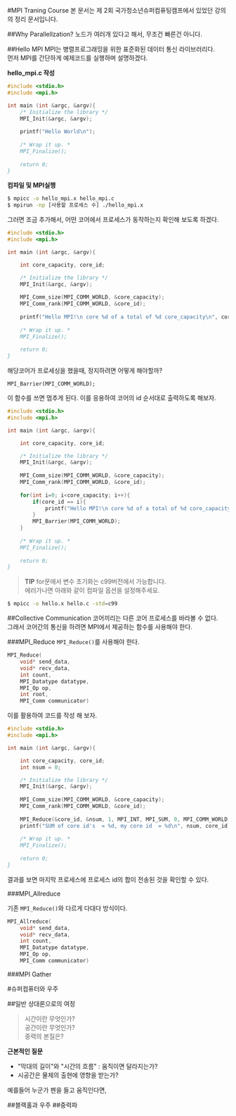 #MPI Traning Course
본 문서는 제 2회 국가청소년슈퍼컴퓨팅캠프에서 있었던 강의의 정리 문서입니다.

##Why Parallellzation?
노드가 여러개 있다고 해서, 무조건 빠른건 아니다.
 
##Hello MPI
MPI는 병렬프로그래밍을 위한 표준화된 데이터 통신 라이브러리다.<br>
먼저 MPI를 간단하게 예제코드를 실행하며 설명하겠다.

**hello_mpi.c 작성**

```C
#include <stdio.h>
#include <mpi.h>

int main (int &argc, &argv){
	/* Initialize the library */
	MPI_Init(&argc, &argv);
	
	printf("Hello World\n");
	
	/* Wrap it up. *
	MPI_Finalize();
	
	return 0;
}

```

**컴파일 및 MPI실행**

```bash
$ mpicc -o hello_mpi.x hello_mpi.c
$ mpirun -np [사용할 프로세스 수] ./hello_mpi.x
```

그러면 조금 추가해서, 어떤 코어에서 프로세스가 동작하는지 확인해 보도록 하겠다.

```C
#include <stdio.h>
#include <mpi.h>

int main (int &argc, &argv){

	int core_capacity, core_id;

	/* Initialize the library */
	MPI_Init(&argc, &argv);
	
	MPI_Comm_size(MPI_COMM_WORLD, &core_capacity);
	MPI_Comm_rank(MPI_COMM_WORLD, &core_id);
	
	printf("Hello MPI!\n core %d of a total of %d core_capacity\n", core_id, core_capacity);
	
	/* Wrap it up. *
	MPI_Finalize();
	
	return 0;
}
```

해당코어가 프로세싱을 했을때, 정지하려면 어떻게 해야할까?

```
MPI_Barrier(MPI_COMM_WORLD);
```

이 함수를 쓰면 멈추게 된다. 이를 응용하여 코어의 id 순서대로 출력하도록 해보자.

```C
#include <stdio.h>
#include <mpi.h>

int main (int &argc, &argv){

	int core_capacity, core_id;

	/* Initialize the library */
	MPI_Init(&argc, &argv);
	
	MPI_Comm_size(MPI_COMM_WORLD, &core_capacity);
	MPI_Comm_rank(MPI_COMM_WORLD, &core_id);
	
	for(int i=0; i<core_capacity; i++){
		if(core_id == i){
			printf("Hello MPI!\n core %d of a total of %d core_capacity\n", core_id, core_capacity);
		}
		MPI_Barrier(MPI_COMM_WORLD);
	}
	
	/* Wrap it up. *
	MPI_Finalize();
	
	return 0;
}

```


>**TIP** for문에서 변수 초기화는 c99버전에서 가능합니다.<br>
>에러가나면 아래와 같이 컴파일 옵션을 설정해주세요.

```bash
$ mpicc -o hello.x hello.c -std=c99
```

##Collective Communication
코어끼리는 다른 코어 프로세스를 바라볼 수 없다.<br>
그래서 코어간의 통신을 하려면 MPI에서 제공하는 함수를 사용해야 한다.

###MPI_Reduce
 `MPI_Reduce()`를 사용해야 한다.

```C
MPI_Reduce(
    void* send_data,
    void* recv_data,
    int count,
    MPI_Datatype datatype,
    MPI_Op op,
    int root,
    MPI_Comm communicator)
```
이를 활용하여 코드를 작성 해 보자.

```C
#include <stdio.h>
#include <mpi.h>

int main (int &argc, &argv){

	int core_capacity, core_id;
	int nsum = 0;

	/* Initialize the library */
	MPI_Init(&argc, &argv);
	
	MPI_Comm_size(MPI_COMM_WORLD, &core_capacity);
	MPI_Comm_rank(MPI_COMM_WORLD, &core_id);
	
	MPI_Reduce(&core_id, &nsum, 1, MPI_INT, MPI_SUM, 0, MPI_COMM_WORLD);
	printf("SUM of core id's  = %d, my core id  = %d\n", nsum, core_id);
	
	/* Wrap it up. *
	MPI_Finalize();
	
	return 0;
}

```
결과를 보면 마지막 프로세스에 프로세스 id의 합이  전송된 것을 확인할 수 있다.

###MPI_Allreduce

기존 `MPI_Reduce()`와 다르게 다대다 방식이다.

```C
MPI_Allreduce(
    void* send_data,
    void* recv_data,
    int count,
    MPI_Datatype datatype,
    MPI_Op op,
    MPI_Comm communicator)
```

###MPI Gather

#슈퍼컴퓨터와 우주


##일반 상대론으로의 여정
> 시간이란 무엇인가?<br>
> 공간이란 무엇인가?<br>
> 중력의 본질은?

**근본적인 질문**

 - "막대의 길이"와 "시간의 흐름" : 움직이면 달라지는가?
 - 시공간은 물체의 출현에 영향을 받는가?

 예를들어 누군가 펜을 들고 움직인다면, 

##블랙홀과 우주
##중력파
